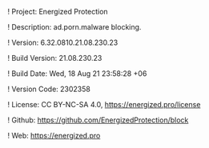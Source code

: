 ! Project: Energized Protection

! Description: ad.porn.malware blocking.

! Version: 6.32.0810.21.08.230.23

! Build Version: 21.08.230.23

! Build Date: Wed, 18 Aug 21 23:58:28 +06

! Version Code: 2302358

! License: CC BY-NC-SA 4.0, https://energized.pro/license

! Github: https://github.com/EnergizedProtection/block

! Web: https://energized.pro
